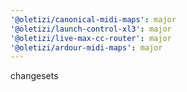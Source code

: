 ```yaml
---
'@oletizi/canonical-midi-maps': major
'@oletizi/launch-control-xl3': major
'@oletizi/live-max-cc-router': major
'@oletizi/ardour-midi-maps': major
---
```


changesets
